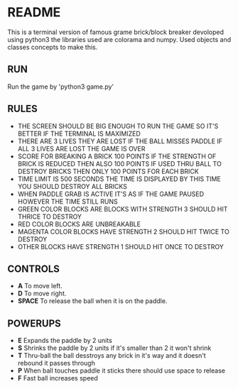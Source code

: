 # README
This is a terminal version of famous grame brick/block breaker devoloped using python3 the libraries used are colorama and numpy. Used objects and classes concepts to make this.
## RUN
Run the game by 'python3 game.py'
## RULES
*  THE SCREEN SHOULD BE BIG ENOUGH TO RUN THE GAME SO IT'S BETTER IF THE TERMINAL IS MAXIMIZED
*  THERE ARE 3 LIVES THEY ARE LOST IF THE BALL MISSES PADDLE IF ALL 3 LIVES ARE LOST THE GAME IS OVER
*  SCORE FOR BREAKING A BRICK 100 POINTS IF THE STRENGTH OF BRICK IS REDUCED THEN ALSO 100 POINTS IF USED THRU BALL TO DESTROY BRICKS THEN ONLY 100 POINTS FOR EACH BRICK
* TIME LIMIT IS 500 SECONDS THE TIME IS DISPLAYED BY THIS TIME YOU SHOULD DESTROY ALL BRICKS
* WHEN PADDLE GRAB IS ACTIVE IT'S AS IF THE GAME PAUSED HOWEVER THE TIME STILL RUNS
* GREEN COLOR BLOCKS ARE BLOCKS WITH STRENGTH 3 SHOULD HIT THRICE TO DESTROY
* RED COLOR BLOCKS ARE UNBREAKABLE
* MAGENTA COLOR BLOCKS HAVE STRENGTH 2 SHOULD HIT TWICE TO DESTROY
* OTHER BLOCKS HAVE STRENGTH 1 SHOULD HIT ONCE TO DESTROY

## CONTROLS
* **A** To move left.
* **D** To move right.
* **SPACE** To release the ball when it is on the paddle.

## POWERUPS
* **E** Expands the paddle by 2 units
* **S** Shrinks the paddle by 2 units if it's smaller than 2 it won't shrink
* **T** Thru-ball the ball desstroys any brick in it's way and it doesn't rebound it passes through
* **P** When ball touches paddle it sticks there should use space to release
* **F** Fast ball increases speed